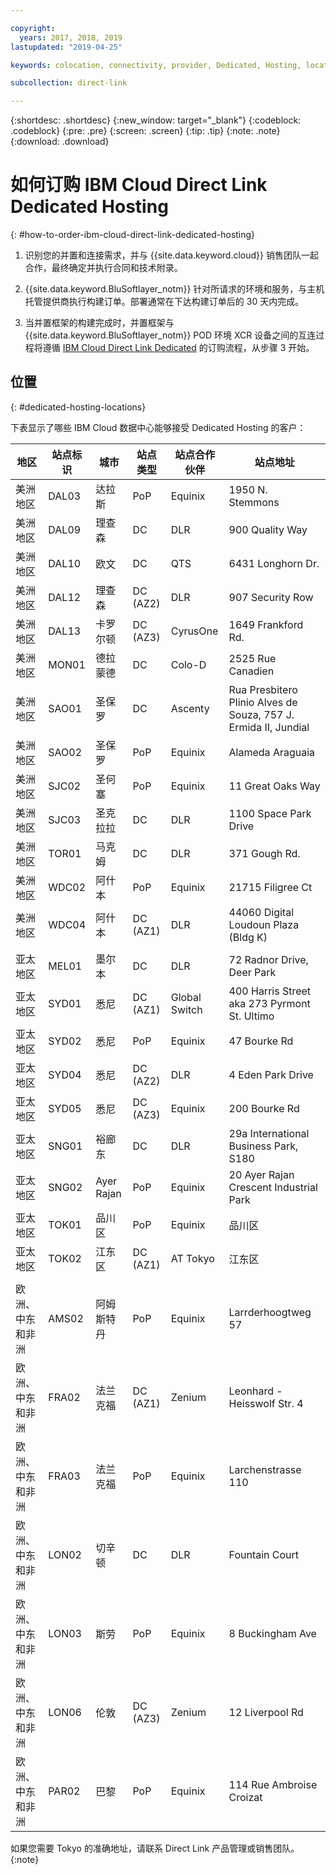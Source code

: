 ```yaml
---

copyright:
  years: 2017, 2018, 2019
lastupdated: "2019-04-25"

keywords: colocation, connectivity, provider, Dedicated, Hosting, locations, PoP, datacenter, data, center, contract, addendum

subcollection: direct-link

---
```


{:shortdesc: .shortdesc}
{:new_window: target="_blank"}
{:codeblock: .codeblock}
{:pre: .pre}
{:screen: .screen}
{:tip: .tip}
{:note: .note}
{:download: .download}

# 如何订购 IBM Cloud Direct Link Dedicated Hosting
{: #how-to-order-ibm-cloud-direct-link-dedicated-hosting}

1. 识别您的并置和连接需求，并与 {{site.data.keyword.cloud}} 销售团队一起合作，最终确定并执行合同和技术附录。
2. {{site.data.keyword.BluSoftlayer_notm}} 针对所请求的环境和服务，与主机托管提供商执行构建订单。部署通常在下达构建订单后的 30 天内完成。

3. 当并置框架的构建完成时，并置框架与 {{site.data.keyword.BluSoftlayer_notm}} POD 环境 XCR 设备之间的互连过程将遵循 [IBM Cloud Direct Link Dedicated](/docs/infrastructure/direct-link?topic=direct-link-how-to-order-ibm-cloud-direct-link-dedicated) 的订购流程，从步骤 3 开始。

## 位置
{: #dedicated-hosting-locations}

下表显示了哪些 IBM Cloud 数据中心能够接受 Dedicated Hosting 的客户：

|地区|站点标识|城市|站点类型|站点合作伙伴|站点地址|
|-------|-------|-------|-------|-------|-------|
|美洲地区|DAL03|达拉斯|	PoP|	Equinix|	1950 N. Stemmons|
|美洲地区|DAL09|理查森|DC|DLR|900 Quality Way|
|美洲地区|DAL10|欧文|DC|QTS|6431 Longhorn Dr.|
|美洲地区|DAL12|理查森|	DC (AZ2)|DLR|907 Security Row|
|美洲地区|DAL13|卡罗尔顿|DC (AZ3)|CyrusOne|1649 Frankford Rd.|
|美洲地区|MON01|德拉蒙德|DC|Colo-D|2525 Rue Canadien|
|美洲地区|SAO01|圣保罗|DC|Ascenty|Rua Presbitero Plinio Alves de Souza, 757 J. Ermida II, Jundial|
|美洲地区|SAO02|圣保罗|PoP|Equinix|Alameda Araguaia|
|美洲地区|SJC02|圣何塞|	PoP|	Equinix|	11 Great Oaks Way|
|美洲地区|SJC03|圣克拉拉|DC|DLR|1100 Space Park Drive|
|美洲地区|TOR01|马克姆|DC|DLR|371 Gough Rd.|
|美洲地区|WDC02|阿什本|PoP|Equinix|21715 Filigree Ct|
|美洲地区|WDC04|阿什本|DC (AZ1)|DLR|44060 Digital Loudoun Plaza (Bldg K)|
|  |  |  |  |  |  |
|亚太地区|MEL01|墨尔本|DC|DLR|72 Radnor Drive, Deer Park|
|亚太地区|SYD01|悉尼|DC (AZ1)|Global Switch|400 Harris Street aka 273 Pyrmont St. Ultimo|
|亚太地区|	SYD02|	 悉尼|	PoP|	Equinix|	47 Bourke Rd|
|亚太地区|	SYD04|	 悉尼|	DC (AZ2)|	DLR|	4 Eden Park Drive|
|亚太地区|	SYD05|	 悉尼|	DC (AZ3)|	Equinix|	200 Bourke Rd|
|亚太地区|SNG01|裕廊东|DC|DLR|29a International Business Park, S180|
|亚太地区|SNG02|	Ayer Rajan|PoP|	Equinix|	20 Ayer Rajan Crescent Industrial Park|
|亚太地区|TOK01|	品川区|PoP|Equinix|	品川区|
|亚太地区|TOK02|江东区|DC (AZ1)|AT Tokyo|江东区|
|  |  |  |  |  |  |
|欧洲、中东和非洲 |AMS02|	阿姆斯特丹|	PoP|	Equinix|	Larrderhoogtweg 57|
|欧洲、中东和非洲 |FRA02|法兰克福|DC (AZ1)|Zenium|Leonhard - Heisswolf Str. 4|
|欧洲、中东和非洲 |FRA03|	法兰克福|	PoP|	Equinix|	Larchenstrasse 110|
|欧洲、中东和非洲 |LON02|切辛顿|DC|DLR|Fountain Court|
|欧洲、中东和非洲 |LON03|斯劳|	PoP|	Equinix|	8 Buckingham Ave|
|欧洲、中东和非洲 |LON06|伦敦 |	DC (AZ3)|	Zenium|	12 Liverpool Rd|
|欧洲、中东和非洲 |PAR02|巴黎|PoP|Equinix|	114 Rue Ambroise Croizat|


如果您需要 Tokyo 的准确地址，请联系 Direct Link 产品管理或销售团队。
{:note}
